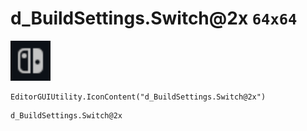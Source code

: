 # d_BuildSettings.Switch@2x `64x64`
<img src="/img/d_BuildSettings.Switch.png" width=64 height=64>

``` CSharp
EditorGUIUtility.IconContent("d_BuildSettings.Switch@2x")
```
```
d_BuildSettings.Switch@2x
```
